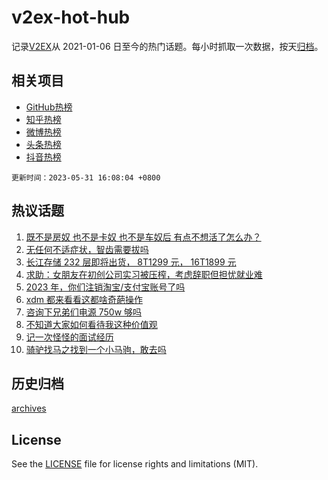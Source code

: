 # v2ex-hot-hub

 记录[V2EX](https://www.v2ex.com/)从 2021-01-06 日至今的热门话题。每小时抓取一次数据，按天[归档](archives)。
 
 ## 相关项目

- [GitHub热榜](https://github.com/snaildev/github-hot-hub)
- [知乎热榜](https://github.com/snaildev/zhihu-hot-hub)
- [微博热榜](https://github.com/snaildev/weibo-hot-hub)
- [头条热榜](https://github.com/snaildev/toutiao-hot-hub)
- [抖音热榜](https://github.com/snaildev/douyin-hot-hub)


 `更新时间：2023-05-31 16:08:04 +0800`

## 热议话题

1. [既不是房奴 也不是卡奴 也不是车奴后 有点不想活了怎么办？](https://www.v2ex.com/t/944264)
1. [无任何不适症状，智齿需要拔吗](https://www.v2ex.com/t/944421)
1. [长江存储 232 层即将出货， 8T1299 元， 16T1899 元](https://www.v2ex.com/t/944256)
1. [求助：女朋友在初创公司实习被压榨，考虑辞职但担忧就业难](https://www.v2ex.com/t/944462)
1. [2023 年，你们注销淘宝/支付宝账号了吗](https://www.v2ex.com/t/944504)
1. [xdm 都来看看这都啥奇葩操作](https://www.v2ex.com/t/944414)
1. [咨询下兄弟们电源 750w 够吗](https://www.v2ex.com/t/944383)
1. [不知道大家如何看待我这种价值观](https://www.v2ex.com/t/944447)
1. [记一次怪怪的面试经历](https://www.v2ex.com/t/944385)
1. [骑驴找马之找到一个小马驹，敢去吗](https://www.v2ex.com/t/944246)

## 历史归档

[archives](archives)

## License

See the [LICENSE](LICENSE) file for license rights and limitations (MIT).
